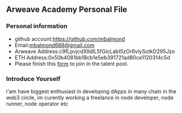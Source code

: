 ## Arweave Academy Personal File

### Personal information

- github account:https://github.com/mbalmond
- Email:mbalmond688@gmail.com
- Arweave Address:c9fLpvjcdXlldIL5fGicLabI5zOr6vlySotkD295Jzo
- ETH Address:0x50b4081bb18cb1e5eb391721ad80ce1120314c5d
- Please finish this [form](https://docs.google.com/forms/d/e/1FAIpQLSfWA5fIIcBgmRppm3jNz5vmf9Mai_QMVil-2pO4r7YKn_Zhtw/viewform?usp=sf_link) to join in the talent pool.

### Introduce Yourself
 i'am have biggest enthusiast in developing dApps in many chain in the web3 circle, im curently working a freelance in node developer, node runner, node operator etc

